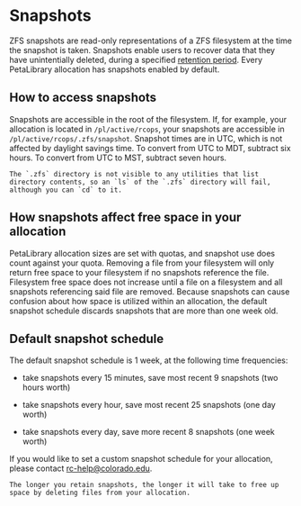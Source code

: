 # Snapshots

ZFS snapshots are read-only representations of a ZFS filesystem at the time the snapshot is taken. Snapshots enable users to recover data that they have unintentially deleted, during a specified [retention period](#default-snapshot-schedule). Every PetaLibrary allocation has snapshots enabled by default. 

## How to access snapshots

Snapshots are accessible in the root of the filesystem. If, for example,
your allocation is located in `/pl/active/rcops`, your snapshots are
accessible in `/pl/active/rcops/.zfs/snapshot`. Snapshot times are in UTC, which is not affected by daylight savings time. To convert from UTC to MDT, subtract six hours. To convert from UTC to MST, subtract seven hours.

```{note}
The `.zfs` directory is not visible to any utilities that list directory contents, so an `ls` of the `.zfs` directory will fail, although you can `cd` to it.
```



## How snapshots affect free space in your allocation

PetaLibrary allocation sizes are set with quotas, and snapshot use does
count against your quota. Removing a file from your filesystem will
only return free space to your filesystem if no snapshots reference the
file. Filesystem free space does not increase until a file on a filesystem
and all snapshots referencing said file are removed. Because snapshots
can cause confusion about how space is utilized within an allocation,
the default snapshot schedule discards snapshots that are more than one
week old.

## Default snapshot schedule

The default snapshot schedule is 1 week, at the following time frequencies:

 - take snapshots every 15 minutes, save most recent 9 snapshots (two
   hours worth)

 - take snapshots every hour, save most recent 25 snapshots (one day
   worth)

 - take snapshots every day, save more recent 8 snapshots (one week worth)

If you would like to set a custom snapshot schedule for your allocation,
please contact <rc-help@colorado.edu>. 

```{note}
The longer you retain snapshots, the longer it will take to free up space by deleting files from your allocation.
```

